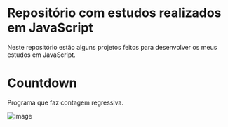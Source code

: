 # Repositório com estudos realizados em JavaScript

Neste repositório estão alguns projetos feitos para desenvolver os meus estudos em JavaScript.

# Countdown

Programa que faz contagem regressiva.

![image](https://user-images.githubusercontent.com/100313347/181805095-7b7d7c36-79cb-42bf-96a7-210589e01e1c.png)

